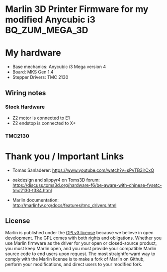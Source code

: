 # Marlin 3D Printer Firmware for my modified Anycubic i3 BQ_ZUM_MEGA_3D

# My hardware

  - Base mechanics: Anycubic i3 Mega version 4
  - Board: MKS Gen 1.4
  - Stepper Drivers: TMC 2130

## Wiring notes

### Stock Hardware
  - Z2 motor is connected to E1
  - Z2 endstop is connected to X+
  

### TMC2130



# Thank you / Important Links

  - Tomas Sanladerer: https://www.youtube.com/watch?v=sPvTB3irCxQ

  - oakdesign and slippyr4 on Toms3D forum: https://discuss.toms3d.org/hardware-f6/be-aware-with-chinese-fysetc-tmc2130-t384.html

 - Marlin documentation: http://marlinfw.org/docs/features/tmc_drivers.html

## License

Marlin is published under the [GPLv3 license](https://github.com/MarlinFirmware/Marlin/blob/1.0.x/COPYING.md) because we believe in open development. The GPL comes with both rights and obligations. Whether you use Marlin firmware as the driver for your open or closed-source product, you must keep Marlin open, and you must provide your compatible Marlin source code to end users upon request. The most straightforward way to comply with the Marlin license is to make a fork of Marlin on Github, perform your modifications, and direct users to your modified fork.
